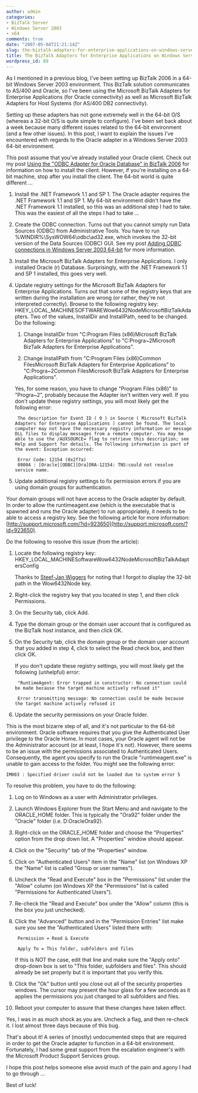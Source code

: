 ```yaml
---
author: admin
categories:
- BizTalk Server
- Windows Server 2003
- x64
comments: true
date: "2007-05-04T21:21:14Z"
slug: the-biztalk-adapters-for-enterprise-applications-on-windows-server-2003-64-bit
title: The BizTalk Adapters for Enterprise Applications on Windows Server 2003 64-bit
wordpress_id: 89
---
```


As I mentioned in a previous blog, I've been setting up BizTalk 2006 in a 64-bit Windows Server 2003 environment. This BizTalk solution communicates to AS/400 and Oracle, so I've been using the Microsoft BizTalk Adapters for Enterprise Applications (for Oracle connectivity) as well as Microsoft BizTalk Adapters for Host Systems (for AS/400 DB2 connectivity).

Setting up these adapters has not gone extremely well in the 64-bit O/S (whereas a 32-bit O/S is quite simple to configure). I've been set back about a week because many different issues related to the 64-bit environment (and a few other issues). In this post, I want to explain the issues I've encountered with regards to the Oracle adapter in a Windows Server 2003 64-bit environment.

This post assume that you've already installed your Oracle client. Check out my post [Using the "ODBC Adapter for Oracle Database" in BizTalk 2006](http://www.wadewegner.com/PermaLink,guid,c99bc4ea-984d-418c-aff7-9462f994f0a9.aspx) for information on how to install the client. However, if you're installing on a 64-bit machine, stop after you install the client. The 64-bit world is quite different ...

1. Install the .NET Framework 1.1 and SP 1. The Oracle adapter requires the .NET Framework 1.1 and SP 1. My 64-bit environment didn't have the .NET Framework 1.1 installed, so this was an additional step I had to take. This was the easiest of all the steps I had to take ...

2. Create the ODBC connection. Turns out that you cannot simply run Data Sources (ODBC) from Administrative Tools. You have to run %WINDIR%\SysWOW64\odbc\ad32.exe, which invokes the 32-bit version of the Data Sources (ODBC) GUI. See my post [Adding ODBC connections in Windows Server 2003 64-bit](http://wadewegner.com/2007/05/adding-odbc-connections-in-windows-server-2003-64-bit/) for more information.

3. Install the Microsoft BizTalk Adapters for Enterprise Applications. I only installed Oracle (r) Database. Surprisingly, with the .NET Framework 1.1 and SP 1 installed, this goes very well.

4. Update registry settings for the Microsoft BizTalk Adapters for Enterprise Applications. Turns out that some of the registry keys that are written during the installation are wrong (or rather, they're not interpreted correctly). Browse to the following registry key: HKEY_LOCAL_MACHINESOFTWAREWow6432NodeMicrosoftBizTalkAdapters. Two of the values, InstallDir and InstallPath, need to be changed. Do the following:

	1. Change InstallDir from "C:Program Files (x86)Microsoft BizTalk Adapters for Enterprise Applications" to "C:Progra~2Microsoft BizTalk Adapters for Enterprise Applications".

	2. Change InstallPath from "C:Program Files (x86)Common FilesMicrosoft BizTalk Adapters for Enterprise Applications" to "C:Progra~2Common FilesMicrosoft BizTalk Adapters for Enterprise Applications".


	Yes, for some reason, you have to change "Program Files (x86)" to "Progra~2", probably because the Adapter isn't written very well. If you don't update these registry settings, you will most likely get the following error:

		The description for Event ID ( 0 ) in Source ( Microsoft BizTalk Adapters for Enterprise Applications ) cannot be found. The local computer may not have the necessary registry information or message DLL files to display messages from a remote computer. You may be able to use the /AUXSOURCE= flag to retrieve this description; see Help and Support for details. The following information is part of the event: Exception occurred:  

		Error Code: 12154 (0x2f7a)  
		08004 : [Oracle][ODBC][Ora]ORA-12154: TNS:could not resolve service name.

5. Update additional registry settings to fix permission errors if you are using domain groups for authentication.

Your domain groups will not have access to the Oracle adapter by default. In order to allow the runtimeagent.exe (which is the executable that is spawned and runs the Oracle adapter) to run appropriately, it needs to be able to access a registry key. See the following article for more information: [http://support.microsoft.com/?id=923650](http://support.microsoft.com/?id=923650).

Do the following to resolve this issue (from the article):

1. Locate the following registry key: HKEY_LOCAL_MACHINESoftwareWow6432NodeMicrosoftBizTalkAdaptersConfig

	Thanks to [Steef-Jan Wiggers](http://www.soa-thoughts.blogspot.com/) for noting that I forgot to display the 32-bit path in the Wow6432Node key.

2. Right-click the registry key that you located in step 1, and then click Permissions. 

3. On the Security tab, click Add. 

4. Type the domain group or the domain user account that is configured as the BizTalk host instance, and then click OK. 

5. On the Security tab, click the domain group or the domain user account that you added in step 4, click to select the Read check box, and then click OK. 

	If you don't update these registry settings, you will most likely get the following (unhelpful) error:

		"RuntimeAgent: Error trapped in constructor: No connection could be made because the target machine actively refused it"

		Error transmitting message: No connection could be made because the target machine actively refused it

6. Update the security permissions on your Oracle folder.

This is the most bizarre step of all, and it's not particular to the 64-bit environment. Oracle software requires that you give the Authenticated User privilege to the Oracle Home. In most cases, your Oracle agent will not be the Administrator account (or at least, I hope it's not). However, there seems to be an issue with the permissions associated to Authenticated Users. Consequently, the agent you specify to run the Oracle "runtimeagent.exe" is unable to gain access to the folder. You might see the following error:

	IM003 : Specified driver could not be loaded due to system error 5

To resolve this problem, you have to do the following:
 
1. Log on to Windows as a user with Administrator privileges.

2. Launch Windows Explorer from the Start Menu and and navigate to the ORACLE_HOME folder. This is typically the "Ora92" folder under the "Oracle" folder (i.e. D:OracleOra92).

3. Right-click on the ORACLE_HOME folder and choose the "Properties" option from the drop down list. A "Properties" window should appear.

4. Click on the "Security" tab of the "Properties" window.

5. Click on "Authenticated Users" item in the "Name" list (on Windows XP the "Name" list is called "Group or user names").

6. Uncheck the "Read and Execute" box in the "Permissions" list under the "Allow" column (on Windows XP the "Permissions" list is called "Permissions for Authenticated Users").

7. Re-check the "Read and Execute" box under the "Allow" column (this is the box you just unchecked).

8. Click the "Advanced" button and in the "Permission Entries" list make sure you see the "Authenticated Users" listed there with:

		Permission = Read & Execute
 
		Apply To = This folder, subfolders and files
 
	If this is NOT the case, edit that line and make sure the "Apply onto" drop-down box is set to "This folder, subfolders and files". This should already be set properly but it is important that you verify this.

9. Click the "Ok" button until you close out all of the security properties windows. The cursor may present the hour glass for a few seconds as it applies the permissions you just changed to all subfolders and files.

10. Reboot your computer to assure that these changes have taken effect.

Yes, I was in as much shock as you are. Uncheck a flag, and then re-check it. I lost almost three days because of this bug.

That's about it! A series of (mostly) undocumented steps that are required in order to get the Oracle adapter to function in a 64-bit environment. Fortunately, I had some great support from the escalation engineer's with the Microsoft Product Support Services group.

I hope this post helps someone else avoid much of the pain and agony I had to go through ...

Best of luck!